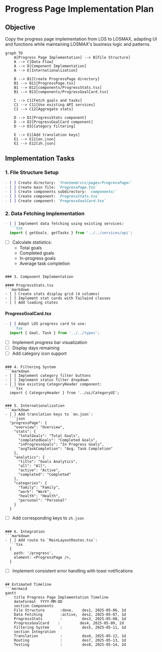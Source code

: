 # Progress Page Implementation Plan

## Objective
Copy the progress page implementation from LOS to LOSMAX, adapting UI and functions while maintaining LOSMAX's business logic and patterns.

```mermaid
graph TD
    A[Progress Page Implementation] --> B[File Structure]
    A --> C[Data Flow]
    A --> D[Component Implementation]
    A --> E[Internationalization]
    
    B --> B1[Create ProgressPage directory]
    B1 --> B11[ProgressPage.tsx]
    B1 --> B12[components/ProgressStats.tsx]
    B1 --> B13[components/ProgressGoalCard.tsx]
    
    C --> C1[Fetch goals and tasks]
    C1 --> C11[Use existing API services]
    C1 --> C12[Aggregate stats]
    
    D --> D1[ProgressStats component]
    D --> D2[ProgressGoalCard component]
    D --> D3[Category filtering]
    
    E --> E1[Add translation keys]
    E1 --> E11[en.json]
    E1 --> E12[zh.json]
```

## Implementation Tasks

### 1. File Structure Setup
```markdown
- [ ] Create directory: `frontend/src/pages/ProgressPage/`
- [ ] Create main file: `ProgressPage.tsx`
- [ ] Create components subdirectory: `components/`
- [ ] Create component: `ProgressStats.tsx`
- [ ] Create component: `ProgressGoalCard.tsx`
```

### 2. Data Fetching Implementation
```markdown
- [ ] Implement data fetching using existing services:
  ```tsx
  import { getGoals, getTasks } from '../../services/api';
  ```
- [ ] Calculate statistics:
  - Total goals
  - Completed goals
  - In-progress goals
  - Average task completion
```

### 3. Component Implementation

#### ProgressStats.tsx
```markdown
- [ ] Create stats display grid (4 columns)
- [ ] Implement stat cards with Tailwind classes
- [ ] Add loading states
```

#### ProgressGoalCard.tsx
```markdown
- [ ] Adapt LOS progress card to use:
  ```tsx
  import { Goal, Task } from '../../types';
  ```
- [ ] Implement progress bar visualization
- [ ] Display days remaining
- [ ] Add category icon support
```

### 4. Filtering System
```markdown
- [ ] Implement category filter buttons
- [ ] Implement status filter dropdown
- [ ] Use existing CategoryHeader component:
  ```tsx
  import { CategoryHeader } from '../ui/CategoryUI';
  ```
```

### 5. Internationalization
```markdown
- [ ] Add translation keys to `en.json`:
  ```json
  "progressPage": {
    "overview": "Overview",
    "stats": {
      "totalGoals": "Total Goals",
      "completedGoals": "Completed Goals",
      "inProgressGoals": "In Progress Goals",
      "avgTaskCompletion": "Avg. Task Completion"
    },
    "analytics": {
      "title": "Goals Analytics",
      "all": "All",
      "active": "Active",
      "completed": "Completed"
    },
    "categories": {
      "family": "Family",
      "work": "Work",
      "health": "Health",
      "personal": "Personal"
    }
  }
  ```
- [ ] Add corresponding keys to `zh.json`
```

### 6. Integration
```markdown
- [ ] Add route to `MainLayoutRoutes.tsx`:
  ```tsx
  {
    path: '/progress',
    element: <ProgressPage />,
  }
  ```
- [ ] Implement consistent error handling with toast notifications
```

## Estimated Timeline
```mermaid
gantt
    title Progress Page Implementation Timeline
    dateFormat  YYYY-MM-DD
    section Components
    File Structure       :done,    des1, 2025-05-06, 1d
    Data Fetching        :active,  des2, 2025-05-07, 1d
    ProgressStats        :         des3, 2025-05-08, 1d
    ProgressGoalCard    :         des4, 2025-05-09, 2d
    Filtering System     :         des5, 2025-05-11, 1d
    section Integration
    Translation          :         des6, 2025-05-12, 1d
    Routing              :         des7, 2025-05-13, 1d
    Testing              :         des8, 2025-05-14, 2d